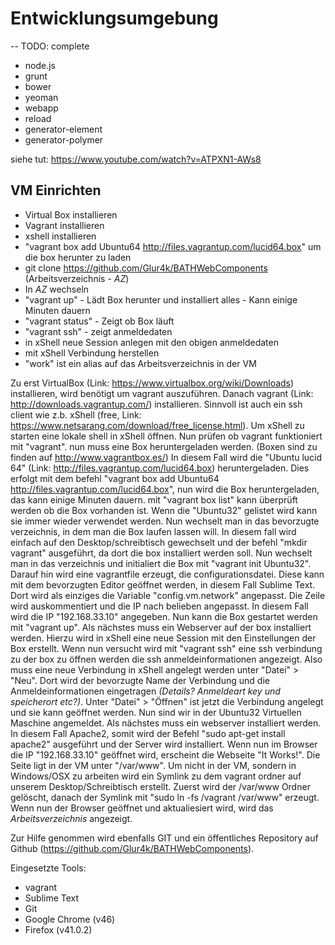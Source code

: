 # Entwicklungsumgebung

-- TODO: complete

- node.js
- grunt
- bower
- yeoman
- webapp
- reload
- generator-element
- generator-polymer

siehe tut: https://www.youtube.com/watch?v=ATPXN1-AWs8

## VM Einrichten

- Virtual Box installieren
- Vagrant installieren
- xshell installieren
- "vagrant box add Ubuntu64 http://files.vagrantup.com/lucid64.box" um die box herunter zu laden
- git clone https://github.com/Glur4k/BATHWebComponents (Arbeitsverzeichnis - *AZ*)
- In *AZ* wechseln
- "vagrant up" - Lädt Box herunter und installiert alles - Kann einige Minuten dauern
- "vagrant status" - Zeigt ob Box läuft
- "vagrant ssh" - zeigt anmeldedaten
- in xShell neue Session anlegen mit den obigen anmeldedaten
- mit xShell Verbindung herstellen
- "work" ist ein alias auf das Arbeitsverzeichnis in der VM

Zu erst VirtualBox (Link: https://www.virtualbox.org/wiki/Downloads) installieren, wird benötigt um vagrant auszuführen. Danach vagrant (Link: http://downloads.vagrantup.com/) installieren. Sinnvoll ist auch ein ssh client wie z.b. xShell (free, Link: https://www.netsarang.com/download/free_license.html). Um xShell zu starten eine lokale shell in xShell öffnen. Nun prüfen ob vagrant funktioniert mit "vagrant". nun muss eine Box heruntergeladen werden. (Boxen sind zu finden auf http://www.vagrantbox.es/) In diesem Fall wird die "Ubuntu lucid 64" (Link: http://files.vagrantup.com/lucid64.box) heruntergeladen. Dies erfolgt mit dem befehl "vagrant box add Ubuntu64 http://files.vagrantup.com/lucid64.box", nun wird die Box heruntergeladen, das kann einige Minuten dauern. mit "vagrant box list" kann überprüft werden ob die Box vorhanden ist. Wenn die "Ubuntu32" gelistet wird kann sie immer wieder verwendet werden. Nun wechselt man in das bevorzugte verzeichnis, in dem man die Box laufen lassen will. In diesem fall wird einfach auf den Desktop/schreibtisch gewechselt und der befehl "mkdir vagrant" ausgeführt, da dort die box installiert werden soll. Nun wechselt man in das verzeichnis und initialiert die Box mit "vagrant init Ubuntu32". Darauf hin wird eine vagrantfile erzeugt, die configurationsdatei. Diese kann mit dem bevorzugten Editor geöffnet werden, in diesem Fall Sublime Text. Dort wird als einziges die Variable "config.vm.network" angepasst. Die Zeile wird auskommentiert und die IP nach belieben angepasst. In diesem Fall wird die IP "192.168.33.10" angegeben. Nun kann die Box gestartet werden mit "vagrant up". Als nächstes muss ein Webserver auf der box installiert werden. Hierzu wird in xShell eine neue Session mit den Einstellungen der Box erstellt.
Wenn nun versucht wird mit "vagrant ssh" eine ssh verbindung zu der box zu öffnen werden die ssh anmeldeinformationen angezeigt.
Also muss eine neue Verbindung in xShell angelegt werden unter "Datei" > "Neu". Dort wird der bevorzugte Name der Verbindung und die Anmeldeinformationen eingetragen *(Details? Anmeldeart key und speicherort etc?)*. Unter "Datei" > "Öffnen" ist jetzt die Verbindung angelegt und sie kann geöffnet werden. Nun sind wir in der Ubuntu32 Virtuellen Maschine angemeldet. Als nächstes muss ein webserver installiert werden. In diesem Fall Apache2, somit wird der Befehl "sudo apt-get install apache2" ausgeführt und der Server wird installiert.
Wenn nun im Browser die IP "192.168.33.10" geöffnet wird, erscheint die Webseite "It Works!". Die Seite ligt in der VM unter "/var/www". Um nicht in der VM, sondern in Windows/OSX zu arbeiten wird ein Symlink zu dem vagrant ordner auf unserem Desktop/Schreibtisch erstellt. Zuerst wird der /var/www Ordner gelöscht, danach der Symlink mit "sudo ln -fs /vagrant /var/www" erzeugt. Wenn nun der Browser geöffnet und aktualiesiert wird, wird das *Arbeitsverzeichnis* angezeigt.


Zur Hilfe genommen wird ebenfalls GIT und ein öffentliches Repository auf Github (https://github.com/Glur4k/BATHWebComponents).

Eingesetzte Tools:
- vagrant
- Sublime Text
- Git
- Google Chrome (v46)
- Firefox (v41.0.2)
